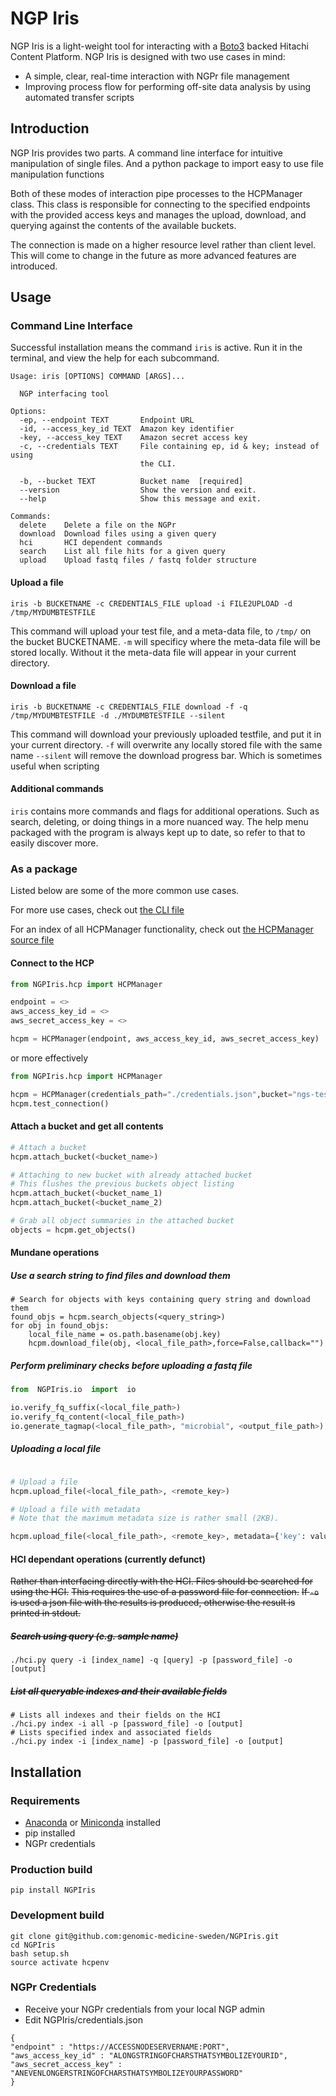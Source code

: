 # NGP Iris
NGP Iris is a light-weight tool for interacting with a [Boto3](https://boto3.amazonaws.com/v1/documentation/api/latest/reference/services/s3.html) backed Hitachi Content Platform. 
NGP Iris is designed with two use cases in mind:
* A simple, clear, real-time interaction with NGPr file management
* Improving process flow for performing off-site data analysis by using automated transfer scripts

## Introduction

NGP Iris provides two  parts. 
A command line interface for intuitive manipulation of single files.
And a python package to import easy to use file manipulation functions

Both of these modes of interaction pipe processes to the HCPManager class. This class is responsible for connecting to the specified endpoints with the provided access keys and manages the upload, download, and querying against the contents of the available buckets.

The connection is made on a higher resource level rather than client level. This will come to change in the future as more advanced features are introduced.


## Usage

### Command Line Interface
Successful installation means the command `iris` is active.
Run it in the terminal, and view the help for each subcommand.

```iris
Usage: iris [OPTIONS] COMMAND [ARGS]...

  NGP interfacing tool

Options:
  -ep, --endpoint TEXT       Endpoint URL
  -id, --access_key_id TEXT  Amazon key identifier
  -key, --access_key TEXT    Amazon secret access key
  -c, --credentials TEXT     File containing ep, id & key; instead of using
                             the CLI.

  -b, --bucket TEXT          Bucket name  [required]
  --version                  Show the version and exit.
  --help                     Show this message and exit.

Commands:
  delete    Delete a file on the NGPr
  download  Download files using a given query
  hci       HCI dependent commands
  search    List all file hits for a given query
  upload    Upload fastq files / fastq folder structure
```
#### Upload a file
`iris -b BUCKETNAME -c CREDENTIALS_FILE upload -i FILE2UPLOAD -d /tmp/MYDUMBTESTFILE`

This command will upload your test file, and a meta-data file, to `/tmp/` on the bucket BUCKETNAME. 
 `-m` will specificy where the meta-data file will be stored locally. 
 Without it the meta-data file will appear in your current directory.

#### Download a file
`iris -b BUCKETNAME -c CREDENTIALS_FILE download -f -q /tmp/MYDUMBTESTFILE -d ./MYDUMBTESTFILE --silent`

This command will download your previously uploaded testfile, and put it in your current directory.
`-f` will overwrite any locally stored file with the same name
`--silent` will remove the download progress bar. Which is sometimes useful when scripting

#### Additional commands
`iris` contains more commands and flags for additional operations. Such as search, deleting, or doing things in a more nuanced way. The help menu packaged with the program is always kept up to date, so refer to that to easily discover more.

### As a package
Listed below are some of the more common use cases.

For more use cases, check out [the CLI file](https://github.com/genomic-medicine-sweden/NGPIris/blob/master/NGPIris/cli/functions.py)

For an index of all HCPManager functionality, check out [the HCPManager source file](https://github.com/genomic-medicine-sweden/NGPIris/blob/master/NGPIris/hcp/hcp.py)

#### Connect to the HCP
```python
from NGPIris.hcp import HCPManager

endpoint = <>
aws_access_key_id = <>
aws_secret_access_key = <>

hcpm = HCPManager(endpoint, aws_access_key_id, aws_secret_access_key)
```

or more effectively

```python
from NGPIris.hcp import HCPManager

hcpm = HCPManager(credentials_path="./credentials.json",bucket="ngs-test")
hcpm.test_connection()
```

#### Attach a bucket and get all contents
```python
# Attach a bucket
hcpm.attach_bucket(<bucket_name>)

# Attaching to new bucket with already attached bucket
# This flushes the previous buckets object listing
hcpm.attach_bucket(<bucket_name_1)
hcpm.attach_bucket(<bucket_name_2)

# Grab all object summaries in the attached bucket
objects = hcpm.get_objects()
```
#### Mundane operations
##### Use a search string to find files and download them
```
# Search for objects with keys containing query string and download them
found_objs = hcpm.search_objects(<query_string>)
for obj in found_objs:
    local_file_name = os.path.basename(obj.key)
    hcpm.download_file(obj, <local_file_path>,force=False,callback="")
```
##### Perform preliminary checks before uploading a fastq file
```python
from  NGPIris.io  import  io

io.verify_fq_suffix(<local_file_path>)
io.verify_fq_content(<local_file_path>)
io.generate_tagmap(<local_file_path>, "microbial", <output_file_path>) #Generates a json file that describes what pipeline to use on the NGPr
```
##### Uploading a local file
```python

# Upload a file
hcpm.upload_file(<local_file_path>, <remote_key>)

# Upload a file with metadata
# Note that the maximum metadata size is rather small (2KB).

hcpm.upload_file(<local_file_path>, <remote_key>, metadata={'key': value},callback="")

```
#### HCI dependant operations (currently defunct)
~~Rather than interfacing directly with the HCI. Files should be searched for using the HCI.~~
~~This requires the use of a password file for connection.~~
~~If `-o` is used a json file with the results is produced, otherwise the result is printed in stdout.~~
##### ~~Search using query (e.g. sample name)~~
```
./hci.py query -i [index_name] -q [query] -p [password_file] -o [output]
```
##### ~~List all queryable indexes and their available fields~~
```
# Lists all indexes and their fields on the HCI
./hci.py index -i all -p [password_file] -o [output]
# Lists specified index and associated fields 
./hci.py index -i [index_name] -p [password_file] -o [output]
```

## Installation 
### Requirements
* [Anaconda](https://www.anaconda.com/products/individual-d) or [Miniconda](https://docs.conda.io/en/latest/miniconda.html) installed
* pip installed
* NGPr credentials 

### Production build
```
pip install NGPIris
```

### Development build
``` 
git clone git@github.com:genomic-medicine-sweden/NGPIris.git
cd NGPIris
bash setup.sh
source activate hcpenv
```
### NGPr Credentials

* Receive your NGPr credentials from your local NGP admin
* Edit NGPIris/credentials.json
```
{
"endpoint" : "https://ACCESSNODESERVERNAME:PORT",
"aws_access_key_id" : "ALONGSTRINGOFCHARSTHATSYMBOLIZEYOURID",
"aws_secret_access_key" : "ANEVENLONGERSTRINGOFCHARSTHATSYMBOLIZEYOURPASSWORD"
}
```
